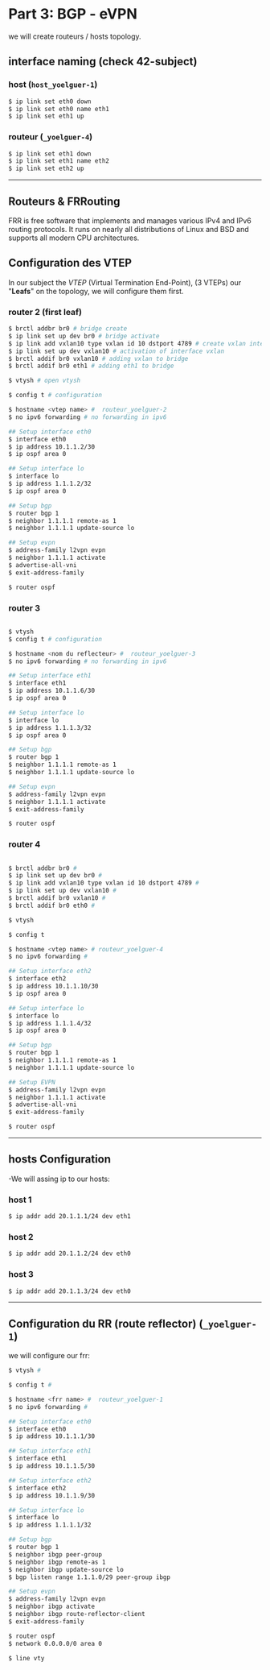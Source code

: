

# Part 3: BGP - eVPN

we will create routeurs / hosts topology.

## interface naming (check 42-subject)

### host (`host_yoelguer-1`)

```sh
$ ip link set eth0 down
$ ip link set eth0 name eth1
$ ip link set eth1 up
```

### routeur (`_yoelguer-4`)

```sh
$ ip link set eth1 down
$ ip link set eth1 name eth2
$ ip link set eth2 up
```

---
## Routeurs & FRRouting
FRR is free software that implements and manages various IPv4 and IPv6 routing protocols.
It runs on nearly all distributions of Linux and BSD and supports all modern CPU architectures.

## Configuration des VTEP

In our subject the _VTEP_ (Virtual Termination End-Point), (3 VTEPs)
our "**Leafs**" on the topology, we will configure them first.

### router 2 (first leaf)

```sh
$ brctl addbr br0 # bridge create
$ ip link set up dev br0 # bridge activate
$ ip link add vxlan10 type vxlan id 10 dstport 4789 # create vxlan interface 
$ ip link set up dev vxlan10 # activation of interface vxlan
$ brctl addif br0 vxlan10 # adding vxlan to bridge
$ brctl addif br0 eth1 # adding eth1 to bridge

$ vtysh # open vtysh

$ config t # configuration

$ hostname <vtep name> #  routeur_yoelguer-2
$ no ipv6 forwarding # no forwarding in ipv6

## Setup interface eth0
$ interface eth0
$ ip address 10.1.1.2/30
$ ip ospf area 0

## Setup interface lo
$ interface lo
$ ip address 1.1.1.2/32
$ ip ospf area 0

## Setup bgp
$ router bgp 1
$ neighbor 1.1.1.1 remote-as 1
$ neighbor 1.1.1.1 update-source lo

## Setup evpn
$ address-family l2vpn evpn
$ neighbor 1.1.1.1 activate
$ advertise-all-vni
$ exit-address-family

$ router ospf

```

### router 3

```sh

$ vtysh
$ config t # configuration

$ hostname <nom du reflecteur> #  routeur_yoelguer-3
$ no ipv6 forwarding # no forwarding in ipv6

## Setup interface eth1
$ interface eth1
$ ip address 10.1.1.6/30
$ ip ospf area 0

## Setup interface lo
$ interface lo
$ ip address 1.1.1.3/32
$ ip ospf area 0

## Setup bgp
$ router bgp 1
$ neighbor 1.1.1.1 remote-as 1
$ neighbor 1.1.1.1 update-source lo

## Setup evpn
$ address-family l2vpn evpn
$ neighbor 1.1.1.1 activate
$ exit-address-family

$ router ospf

```

### router 4

```sh

$ brctl addbr br0 #
$ ip link set up dev br0 # 
$ ip link add vxlan10 type vxlan id 10 dstport 4789 # 
$ ip link set up dev vxlan10 # 
$ brctl addif br0 vxlan10 #
$ brctl addif br0 eth0 # 

$ vtysh 

$ config t 

$ hostname <vtep name> # routeur_yoelguer-4
$ no ipv6 forwarding # 

## Setup interface eth2
$ interface eth2
$ ip address 10.1.1.10/30
$ ip ospf area 0

## Setup interface lo
$ interface lo
$ ip address 1.1.1.4/32
$ ip ospf area 0

## Setup bgp
$ router bgp 1
$ neighbor 1.1.1.1 remote-as 1
$ neighbor 1.1.1.1 update-source lo

## Setup EVPN
$ address-family l2vpn evpn
$ neighbor 1.1.1.1 activate
$ advertise-all-vni
$ exit-address-family

$ router ospf

```



---

## hosts Configuration

-We will assing ip to our hosts:

### host 1

```sh
$ ip addr add 20.1.1.1/24 dev eth1
```
### host 2

```sh
$ ip addr add 20.1.1.2/24 dev eth0
```
### host 3

```sh
$ ip addr add 20.1.1.3/24 dev eth0
```

---

## Configuration du RR (route reflector) (`_yoelguer-1`)

we will configure our frr:

```sh
$ vtysh #

$ config t #

$ hostname <frr name> #  routeur_yoelguer-1
$ no ipv6 forwarding #

## Setup interface eth0
$ interface eth0
$ ip address 10.1.1.1/30

## Setup interface eth1
$ interface eth1
$ ip address 10.1.1.5/30

## Setup interface eth2
$ interface eth2
$ ip address 10.1.1.9/30

## Setup interface lo
$ interface lo
$ ip address 1.1.1.1/32

## Setup bgp
$ router bgp 1
$ neighbor ibgp peer-group
$ neighbor ibgp remote-as 1
$ neighbor ibgp update-source lo
$ bgp listen range 1.1.1.0/29 peer-group ibgp

## Setup evpn
$ address-family l2vpn evpn
$ neighbor ibgp activate
$ neighbor ibgp route-reflector-client
$ exit-address-family

$ router ospf
$ network 0.0.0.0/0 area 0

$ line vty
```